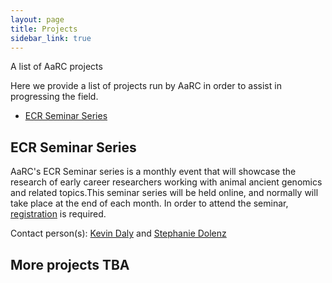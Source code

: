 ```yaml
---
layout: page
title: Projects
sidebar_link: true
---
```


A list of AaRC projects

Here we provide a list of projects run by AaRC in order to assist in
progressing the field.

<!-- TOC -->

- [ECR Seminar Series](#erc-seminar-series)


<!-- /TOC -->

## ECR Seminar Series

<!--<div>
  <img alt="AncientMetagenomeDir Logo" src="https://spaam-community.github.io/AncientMetagenomeDir/assets/images/logos/spaam-AncientMetagenomeDir_socialmedia.png" style="vertical-align:middle;;display: inline-block;;margin-left:auto;margin-right:auto;width=45%;" width="45%">
  <img alt="AMDirT Logo" src="https://github.com/SPAAM-community/AMDirT/raw/logo-fixes/assets/logo_rectangular.png" style="vertical-align:middle;;display: inline-block;;margin-left:auto;margin-right:auto;width=45%;" width="45%">
</div>-->

AaRC's ECR Seminar series is a monthly event that will showcase the research of early career researchers working with animal ancient genomics and related topics.This seminar series will be held online, and normally will take place at the end of each month. In order to attend the seminar, [registration](link_to_registration_form) is required.  


Contact person(s): [Kevin Daly](mailto:kevin@palaeome.org)
and [Stephanie Dolenz](mailto:stephanie.dolenz@geo.su.se)


## More projects TBA
